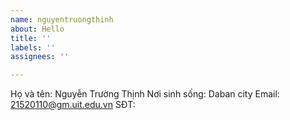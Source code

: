 ```yaml
---
name: nguyentruongthinh
about: Hello
title: ''
labels: ''
assignees: ''

---
```


Họ và tên: Nguyễn Trường Thịnh
Nơi sinh sống: Daban city
Email: 21520110@gm.uit.edu.vn
SĐT:
